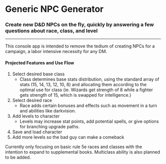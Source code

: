 # Generic NPC Generator

### Create new D&D NPCs on the fly, quickly by answering a few questions about race, class, and level

---
This console app is intended to remove the tedium of creating NPCs for a campaign, a labor intensive necessity for any DM.

#### Projected Features and Use Flow

1. Select desired base class
    * Class determines base stats distribution, using the standard array of stats (15, 14, 13, 12, 10, 8) and allocating them according to the optimal use for class (ie. Wizards get strength of 8 while a fighter gets strength of 15, which is swapped for intelligence.)
2. Select desired race
    * Race adds certain bonuses and effects such as movement in a turn and abilities like darkvision.
3. Add levels to character
    * Levels may increase stat points, add potential spells, or give options for branching upgrade paths.
4. Save and load character
5. Add more levels so the bad guy can make a comeback

Currently only focusing on basic rule 5e races and classes with the intention to expand to supplemental books. Multiclass ability is also planned to be added.
